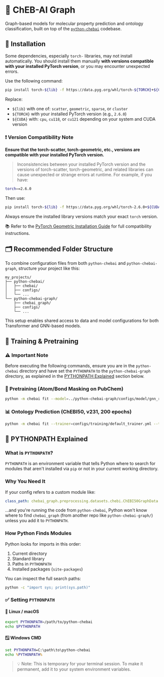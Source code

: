 
# 🧪 ChEB-AI Graph

Graph-based models for molecular property prediction and ontology classification, built on top of the [`python-chebai`](https://github.com/ChEB-AI/python-chebai) codebase.



## 🔧 Installation

Some dependencies, especially `torch-` libraries, may not install automatically. You should install them manually **with versions compatible with your installed PyTorch version**, or you may encounter unexpected errors.

Use the following command:

```bash
pip install torch-${lib} -f https://data.pyg.org/whl/torch-${TORCH}+${CUDA}.html
```

Replace:

- `${lib}` with one of: `scatter`, `geometric`, `sparse`, or `cluster`
- `${TORCH}` with your installed PyTorch version (e.g., `2.6.0`)
- `${CUDA}` with: `cpu`, `cu118`, or `cu121` depending on your system and CUDA version

### ❗ Version Compatibility Note

**Ensure that the torch-scatter, torch-geometric, etc., versions are compatible with your installed PyTorch version.**  
>Inconsistencies between your installed PyTorch version and the versions of torch-scatter, torch-geometric, and related libraries can cause unexpected or strange errors at runtime.
For example, if you have:

```bash
torch==2.6.0
```

Then use:

```bash
pip install torch-${lib} -f https://data.pyg.org/whl/torch-2.6.0+${CUDA}.html
```

Always ensure the installed library versions match your exact `torch` version.

📚 Refer to the [PyTorch Geometric Installation Guide](https://pytorch-geometric.readthedocs.io/en/latest/install/installation.html) for full compatibility instructions.



## 🗂 Recommended Folder Structure

To combine configuration files from both `python-chebai` and `python-chebai-graph`, structure your project like this:

```
my_projects/
├── python-chebai/
│   ├── chebai/
│   ├── configs/
│   └── ...
└── python-chebai-graph/
    ├── chebai_graph/
    ├── configs/
    └── ...
```

This setup enables shared access to data and model configurations for both Transformer and GNN-based models.



## 🚀 Training & Pretraining

### ⚠️ Important Note

Before executing the following commands, ensure you are in the `python-chebai` directory and have set the `PYTHONPATH` to the `python-chebai-graph` directory, as explained in the [PYTHONPATH Explained](#-pythonpath-explained) section below.


### 🧠 Pretraining (Atom/Bond Masking on PubChem)

```bash
python -m chebai fit --model=../python-chebai-graph/configs/model/gnn_resgated_pretrain.yml --data=../python-chebai-graph/configs/data/pubchem_graph.yml --trainer=configs/training/pretraining_trainer.yml
```


### 📊 Ontology Prediction (ChEBI50, v231, 200 epochs)

```bash
python -m chebai fit --trainer=configs/training/default_trainer.yml --trainer.callbacks=configs/training/default_callbacks.yml --model=../python-chebai-graph/configs/model/gnn_res_gated.yml --model.train_metrics=configs/metrics/micro-macro-f1.yml --model.val_metrics=configs/metrics/micro-macro-f1.yml --model.test_metrics=configs/metrics/micro-macro-f1.yml --data=../python-chebai-graph/configs/data/chebi50_graph_properties.yml --model.criterion=configs/loss/bce.yml --data.init_args.batch_size=40 --data.init_args.num_workers=12 --data.init_args.chebi_version=231 --trainer.logger.init_args.name=chebi50_bce_unweighted_resgatedgraph --trainer.min_epochs=200 --trainer.max_epochs=200 --model.pass_loss_kwargs=false
```



## 🧭 PYTHONPATH Explained

### What is `PYTHONPATH`?

`PYTHONPATH` is an environment variable that tells Python where to search for modules that aren't installed via `pip` or not in your current working directory.

### Why You Need It

If your config refers to a custom module like:

```yaml
class_path: chebai_graph.preprocessing.datasets.chebi.ChEBI50GraphData
```

...and you're running the code from `python-chebai`, Python won't know where to find `chebai_graph` (from another repo like `python-chebai-graph/`) unless you add it to `PYTHONPATH`.


### How Python Finds Modules

Python looks for imports in this order:

1. Current directory
2. Standard library
3. Paths in `PYTHONPATH`
4. Installed packages (`site-packages`)

You can inspect the full search paths:

```bash
python -c "import sys; print(sys.path)"
```



### ✅ Setting `PYTHONPATH`

#### 🐧 Linux / macOS

```bash
export PYTHONPATH=/path/to/python-chebai
echo $PYTHONPATH
```

#### 🪟 Windows CMD

```cmd
set PYTHONPATH=C:\path\to\python-chebai
echo %PYTHONPATH%
```

> 💡 Note: This is temporary for your terminal session. To make it permanent, add it to your system environment variables.

